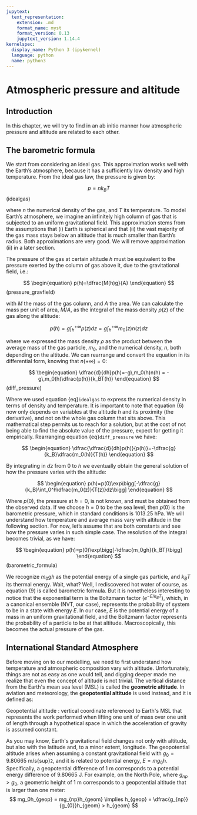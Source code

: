 ```yaml
---
jupytext:
  text_representation:
    extension: .md
    format_name: myst
    format_version: 0.13
    jupytext_version: 1.14.4
kernelspec:
  display_name: Python 3 (ipykernel)
  language: python
  name: python3
---
```


# Atmospheric pressure and altitude

## Introduction

In this chapter, we will try to find in an ab initio manner how atmospheric pressure and altitude are related to each other. 

## The barometric formula

We start from considering an ideal gas. This approximation works well with the Earth’s atmosphere, because it has a sufficiently low density and high temperature. From the ideal gas law, the pressure is given by:

$$
\begin{equation}
    p=nk_BT
\end{equation}
$$ (idealgas)

where $n$ the numerical density of the gas, and $T$ its temperature. To model Earth’s atmosphere, we imagine an infinitely high column of gas that is subjected to an uniform gravitational field. This approximation stems from the assumptions that (i) Earth is spherical and that (ii) the vast majority of the gas mass stays below an altitude that is much smaller than Earth’s radius. Both approximations are very good. We will remove approximation (ii) in a later section. 

The pressure of the gas at certain altitude $h$ must be equivalent to the pressure exerted by the column of gas above it, due to the gravitational field, i.e.:

$$
\begin{equation}
    p(h)=\dfrac{M(h)g}{A}
\end{equation}
$$ (pressure_gravfield)

with $M$ the mass of the gas column, and $A$ the area. We can calculate the mass per unit of area, $M/A$, as the integral of the mass density $\rho(z)$ of the gas along the altitude:

$$
\begin{equation}
p(h) = g\int_h^{+\infty}\rho(z) dz  = g\int_h^{+\infty}m_0(z)n(z) dz 
\end{equation}
$$

where we expressed the mass density $\rho$ as the product between the average mass of the gas particle, $m_0$, and the numerical density, $n$, both depending on the altitude. We can rearrange and convert the equation in its differential form, knowing that $n(+\infty)=0$:

$$
\begin{equation}
\dfrac{d}{dh}p(h)=-g\,m_0(h)n(h) = -g\,m_0(h)\dfrac{p(h)}{k_BT(h)}
\end{equation}
$$(diff_pressure)

Where we used equation {eq}`idealgas` to express the numerical density in terms of density and temperature. It is important to note that equation (6) now only depends on variables at the altitude $h$ and its proximity (the derivative), and not on the whole gas column that sits above. This mathematical step permits us to reach for a solution, but at the cost of not being able to find the absolute value of the pressure, expect for getting it empirically. Rearranging equation {eq}`diff_pressure` we have:

$$
\begin{equation}
\dfrac{\dfrac{d}{dh}p(h)}{p(h)}=-\dfrac{g}{k_B}\dfrac{m_0(h)}{T(h)}
\end{equation}
$$

By integrating in $dz$ from $0$ to $h$ we eventually obtain the general solution of how the pressure varies with the altitude:

$$
\begin{equation}
p(h)=p(0)\exp\bigg[-\dfrac{g}{k_B}\int_0^h\dfrac{m_0(z)}{T(z)}dz\bigg]
\end{equation}
$$

Where $p(0)$, the pressure at $h=0$, is not known, and must be obtained from the observed data. If we choose $h=0$ to be the sea level, then $p(0)$ is the barometric pressure, which in standard conditions is 1013.25 hPa. We will understand how temperature and average mass vary with altitude in the following section. For now, let’s assume that are both constants and see how the pressure varies in such simple case. The resolution of the integral becomes trivial, as we have:

$$
\begin{equation}
p(h)=p(0)\exp\bigg[-\dfrac{m_0gh}{k_BT}\bigg]
\end{equation}
$$(barometric_formula)

We recognize $m_0gh$ as the potential energy of a single gas particle, and $k_BT$ its thermal energy. Wait, what? Well, I rediscovered hot water of course, as equation (9) is called barometric formula. But it is nonetheless interesting to notice that the exponential term is the Boltzmann factor ($e^{-E/k_BT}$), which, in a canonical ensemble (NVT, our case), represents the probability of system to be in a state with energy $E$. In our case, $E$ is the potential energy of a mass in an uniform gravitational field, and the Boltzmann factor represents the probability of a particle to be at that altitude. Macroscopically, this becomes the actual pressure of the gas.

## International Standard Atmosphere

Before moving on to our modelling, we need to first understand how temperature and atmospheric composition vary with altitude. Unfortunately, things are not as easy as one would tell, and digging deeper made me realize that even the concept of altitude is not trivial. The vertical distance from the Earth's mean sea level (MSL) is called the **geometric altitude**. In aviation and meteorology, the **geopotential altitude** is used instead, and it is defined as:

Geopotential altitude
: vertical coordinate referenced to Earth's MSL that represents the work performed when lifting one unit of mass over one unit of length through a hypothetical space in which the acceleration of gravity is assumed constant.

As you may know, Earth's gravitational field changes not only with altitude, but also with the latitude and, to a minor extent, longitude. The geopotential altitude arises when assuming a constant gravitational field with $g_0=9.80665$ m/s{sup}`2`, and it is related to potential energy, $E=mg_0h$. Specifically, a geopotential difference of $1$ m corresponds to a potential energy difference of $9.80665$ J. For example, on the North Pole, where $g_{np}>g_0$, a geometric height of $1$ m corresponds to a geopotential altitude that is larger than one meter:
$$
mg_0h_{geop} = mg_{np}h_{geom} \implies h_{geop} = \dfrac{g_{np}}{g_{0}}h_{geom} > h_{geom}
$$ 